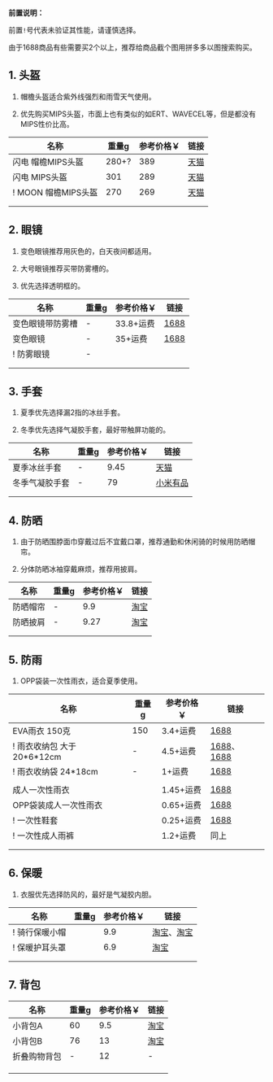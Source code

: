 **前置说明：**

前置`!`号代表未验证其性能，请谨慎选择。

由于1688商品有些需要买2个以上，推荐给商品截个图用拼多多以图搜索购买。

## 1. 头盔

1. 帽檐头盔适合紫外线强烈和雨雪天气使用。

2. 优先购买MIPS头盔，市面上也有类似的如ERT、WAVECEL等，但是都没有MIPS性价比高。

| 名称 | 重量g | 参考价格￥ | 链接 |
| - | - | - | - |
| 闪电 帽檐MIPS头盔 | 280+? | 389 | [天猫](https://s.click.taobao.com/t?e=m%3D2%26s%3D3nmqGlFI2ytw4vFB6t2Z2ueEDrYVVa64MljcGUdc4HdyINtkUhsv0Jku6win4Z1tU70RzSpzBNfFTlrzds37%2FgLwMG9TgUkNcLWR2kup2vFNRq4euO%2Fww2MWGduSpLInDoqEt4dKdN30KBFKq4PCn0jszES8QN9%2BWAsiFmDndMnNEPXytV9ALoS4zvCRUrquaW%2F6hpo14PqHkKSvgEs2S3cfD2W%2FloOEpzRrZeGvxYJfb4FEMkbtUIWJZ5%2BKJgWzl8EKkCcE6uKPgysBSxHfUOXVLEPDWL24%2FufIeaShmLvWGPPZ03CRxIEfVcYWjXvkC%2Ft%2BqiJjDGvGDmntuH4VtA%3D%3D&union_lens=lensId%3APUB%401695348425%402106e92c_0c95_18abaa4027e_838c%4001%40eyJmbG9vcklkIjozMTA2OSwiic3BtQiiI6Il9wb3J0YWxfdjJfdG9vbF9saW5rc19wYWdlX2hvbWVfaW5kZXhfaHRtIn0ie) |
| 闪电 MIPS头盔 | 301 | 289 | [天猫](https://s.click.taobao.com/t?e=m%3D2%26s%3D49aSR%2FxQ2GBw4vFB6t2Z2ueEDrYVVa64MljcGUdc4HdyINtkUhsv0Jku6win4Z1tko8LC5Z9arnFTlrzds37%2FgLwMG9TgUkNcLWR2kup2vFNRq4euO%2Fww2MWGduSpLInDoqEt4dKdN30KBFKq4PCn0jszES8QN9%2BWAsiFmDndMnNEPXytV9ALoS4zvCRUrquOCrxgt8PuTxoCih%2BfxOBatyY7ZUwjDoGEpYS%2F5qZdGhVgOZrLsn7ZHHP8%2F9cUneUT5wT66W6hMSPgysBSxHfUOXVLEPDWL24%2FufIeaShmLvWGPPZ03CRxA0W3QzpNwlW%2Bte84SPz%2B5TGDmntuH4VtA%3D%3D&union_lens=lensId%3APUB%401695348216%40212ca029_0bba_18abaa0d1ea_ca60%4001%40eyJmbG9vcklkIjozMTA2OSwiic3BtQiiI6Il9wb3J0YWxfdjJfdG9vbF9saW5rc19wYWdlX2hvbWVfaW5kZXhfaHRtIn0ie) |
| ! MOON 帽檐MIPS头盔 | 270 | 269 | [天猫](https://s.click.taobao.com/t?e=m%3D2%26s%3DGH7FDpxQcKpw4vFB6t2Z2ueEDrYVVa64MljcGUdc4HdyINtkUhsv0Jku6win4Z1tcnnKp7vRkY%2FFTlrzds37%2FgLwMG9TgUkNcLWR2kup2vFNRq4euO%2Fww2MWGduSpLInDoqEt4dKdN30KBFKq4PCnxc6nJoPm37xdOBrI5cjoeyySbHmSI7wOtef%2FroYqRldBULqYPeWMyMzH60pm%2Fzustd92F7HrrhT5HetZk6TWpKsCFyKe6K0Kk%2BUBGjIEyNxOJ6Xsr1E3NxweiXfaVH60dSopZirJ9MMzsAzH1xYDH4SIz%2BVIb9tlPi92NyH48TKaoz3yoaewpPGJe8N%2FwNpGw%3D%3D&union_lens=lensId%3APUB%401695348754%402132f252_0b2e_18abaa908d3_5ac0%4001%40eyJmbG9vcklkIjozMTA2OSwiic3BtQiiI6Il9wb3J0YWxfdjJfdG9vbF9saW5rc19wYWdlX2hvbWVfaW5kZXhfaHRtIn0ie) |
| | | | |
| | | | |

## 2. 眼镜

1. 变色眼镜推荐用灰色的，白天夜间都适用。

2. 大号眼镜推荐买带防雾槽的。

3. 优先选择透明框的。

| 名称 | 重量g | 参考价格￥ | 链接 |
| - | - | - | - |
| 变色眼镜带防雾槽 | - | 33.8+运费 | [1688](https://detail.1688.com/offer/726448048875.html) |
| 变色眼镜 | - | 35+运费 | [1688](https://detail.1688.com/offer/575257939134.htmls) |
| ! 防雾眼镜 | - | | |
| | | | |
| | | | |

## 3. 手套

1. 夏季优先选择漏2指的冰丝手套。

2. 冬季优先选择气凝胶手套，最好带触屏功能的。

| 名称 | 重量g | 参考价格￥ | 链接 |
| - | - | - | - |
| 夏季冰丝手套 | - | 9.45 | [天猫](https://s.click.taobao.com/t?e=m%3D2%26s%3DepkYNoWhj%2BZw4vFB6t2Z2ueEDrYVVa64MljcGUdc4HdyINtkUhsv0PGynn4BvNCHY1cPuGb8YJ%2FFTlrzds37%2FgLwMG9TgUkNcLWR2kup2vFNRq4euO%2Fww2MWGduSpLInDoqEt4dKdN30KBFKq4PCn9Q8EH%2BDadmu9bPxjdf%2FpsPNEPXytV9ALtCLThlbPuuZLb93Df8fOzhWSq4GTKZDkgfaTHuths2di9Sbo26cLthDxr4HIxkQ9z3%2FaVKTtlPZYAyGnC0vsE2jO9AJYjY8CXJ%2BwEVkOqHFvChzLcaUR%2BXnJadvcCtgjWV63aNQkIr1&union_lens=lensId%3APUB%401695349552%40210589da_0d88_18abab53386_c06c%4001%40eyJmbG9vcklkIjozMTA2OSwiic3BtQiiI6Il9wb3J0YWxfdjJfdG9vbF9saW5rc19wYWdlX2hvbWVfaW5kZXhfaHRtIn0ie) |
| 冬季气凝胶手套 | - | 79 | [小米有品](https://www.xiaomiyoupin.com/detail?gid=148147&spmref=YouPinPC.$SearchFilter$1.search_list.1.75451925&last_scmv2=3001.21.1:zero-3:zero-4:zero-5:zero-6:zero-7:zero.0.0&scmv2_num=0) |
| | | | |
| | | | |

## 4. 防晒

1. 由于防晒围脖面巾穿戴过后不宜戴口罩，推荐通勤和休闲骑的时候用防晒帽帘。

2. 分体防晒冰袖穿戴麻烦，推荐用披肩。

| 名称 | 重量g | 参考价格￥ | 链接 |
| - | - | - | - |
| 防晒帽帘 | - | 9.9 | [淘宝](https://s.click.taobao.com/t?e=m%3D2%26s%3DKwDDIYNAhYVw4vFB6t2Z2ueEDrYVVa64Dm1dJ6eadalyINtkUhsv0HQePrI3yv2pRXndaNoL%2Fi7FTlrzds37%2FgLwMG9TgUkNcLWR2kup2vFNRq4euO%2Fww2MWGduSpLInDoqEt4dKdN30KBFKq4PCn8g8f%2B6L%2BlqwCHLEw4Hp9%2BaySbHmSI7wOiXjun3MJUdZccUmqzfqP%2B1PQhtbPDoVXTdhR%2BjpDu8DLhdGa%2B6qmGvbeasxV%2BELk0DrZUWic8GJd5h4xcGLEl7YTbECgRljeU%2FuprW1TdmBLeMqtJBmsqDZGL0GbiMMdwEjMlQ076tNNefnsPvFwOUMlu5kMKse3g%3D%3D&union_lens=lensId%3APUB%401695350112%4021081820_0d22_18ababdc267_d7ac%4001%40eyJmbG9vcklkIjozMTA2OSwiic3BtQiiI6Il9wb3J0YWxfdjJfdG9vbF9saW5rc19wYWdlX2hvbWVfaW5kZXhfaHRtIn0ie) |
| 防晒披肩 | - | 9.27 | [淘宝](https://item.taobao.com/item.htm?spm=a1z09.2.0.0.510a2e8dhIbFyw&id=696614370635&_u=m1qg6u55591f) |
| | | | |
| | | | |

## 5. 防雨

1. OPP袋装一次性雨衣，适合夏季使用。

| 名称 | 重量g | 参考价格￥ | 链接 |
| - | - | - | - |
| EVA雨衣 150克 | 150 | 3.4+运费 | [1688](https://detail.1688.com/offer/734881521779.html) |
| ! 雨衣收纳包 大于20\*6\*12cm | - | 4.5+运费 | [1688](https://detail.1688.com/offer/582428800654.html)、[1688](https://detail.1688.com/offer/686369566319.html) |
| ! 雨衣收纳袋 24\*18cm | - | 1+运费 | [1688](https://detail.1688.com/offer/695754187057.html) |
| | | | |
| 成人一次性雨衣 | | 1.45+运费 | [1688](https://detail.1688.com/offer/735022951576.html) |
| OPP袋装成人一次性雨衣 | | 0.65+运费 | [1688](https://detail.1688.com/offer/693640680112.html) |
| ! 一次性鞋套 | | 0.25+运费 | [1688](https://detail.1688.com/offer/531867796195.html) |
| ! 一次性成人雨裤 | | 1.2+运费 | 同上 |
| | | | |
| | | | |

## 6. 保暖

1. 衣服优先选择防风的，最好是气凝胶内胆。

| 名称 | 重量g | 参考价格￥ | 链接 |
| - | - | - | - |
| ! 骑行保暖小帽 | | 9.9 | [淘宝](https://s.click.taobao.com/t?e=m%3D2%26s%3D52Jsae02Psdw4vFB6t2Z2ueEDrYVVa64Dm1dJ6eadalyINtkUhsv0InZcjoVrzGuijtHFr48nJXFTlrzds37%2FgLwMG9TgUkNcLWR2kup2vFNRq4euO%2Fww2MWGduSpLInDoqEt4dKdN30KBFKq4PCn09OdQnI%2B8XSz3LQxBOaGgbNEPXytV9ALtCLThlbPuuZLb93Df8fOziMdVHIziZfxHsNb%2BIWRII5g0NntDnzWlPDTfZ89bFlPz%2FiAZH4qtnofF%2BErS3c38ajO9AJYjY8CXJ%2BwEVkOqHFiKQ%2Ftw17Ozgrc7npomnxEJf1LmADCgPG&union_lens=lensId%3APUB%401695360977%4021055b80_0c22_18abb638c17_da7f%4001%40eyJmbG9vcklkIjozMTA2OSwiic3BtQiiI6Il9wb3J0YWxfdjJfdG9vbF9saW5rc19wYWdlX2hvbWVfaW5kZXhfaHRtIn0ie)、[淘宝](https://s.click.taobao.com/t?e=m%3D2%26s%3D%2FzcLgfEoWlBw4vFB6t2Z2ueEDrYVVa64Dm1dJ6eadalyINtkUhsv0Pcy%2B7%2BxhlEWvdZmWHGF9IDFTlrzds37%2FgLwMG9TgUkNcLWR2kup2vFNRq4euO%2Fww2MWGduSpLInDoqEt4dKdN30KBFKq4PCn3ZJ540oyHxFbzZiQvv1owbNEPXytV9ALtCLThlbPuuZLb93Df8fOzj7k8KrpRRb9K3SGTvDIsRniBUb17THsOE8iQpmNzw%2FUYgwMgIUB0ufwhOnB5cRv%2BSjO9AJYjY8CXJ%2BwEVkOqHFZ2Ugh%2BK88KAQ2a1ZD7Nkg1r6NugmfTu3&union_lens=lensId%3APUB%401695361039%40210476e0_0aee_18abb647cdc_e7b3%4001%40eyJmbG9vcklkIjozMTA2OSwiic3BtQiiI6Il9wb3J0YWxfdjJfdG9vbF9saW5rc19wYWdlX2hvbWVfaW5kZXhfaHRtIn0ie) |
| ! 保暖护耳头罩 | | 6.9 | [淘宝](https://item.taobao.com/item.htm?spm=a1z0d.6639537/tb.1997196601.12.1bbc7484lVEgj9&id=680773140333) |
| | | | |
| | | | |

## 7. 背包

| 名称 | 重量g | 参考价格￥ | 链接 |
| - | - | - | - |
| 小背包A | 60 | 9.5 | [淘宝](https://s.click.taobao.com/t?e=m%3D2%26s%3Dno5YwSgBQ%2FJw4vFB6t2Z2ueEDrYVVa64Dm1dJ6eadalyINtkUhsv0JmYE4Ud9O5AJgcT6S%2F%2BS%2FbFTlrzds37%2FgLwMG9TgUkNcLWR2kup2vFNRq4euO%2Fww2MWGduSpLInDoqEt4dKdN30KBFKq4PCn0Rc01FoJzfYztneIy%2BdKo%2FNEPXytV9ALtCLThlbPuuZLb93Df8fOzhinBccMKMCRLfzEgAQTBCGsVseIq8H9SOhS2Uqh1RXKYXgekQpp7KYNZTxFQgAw5O0zvIVVx%2BPc2%2F51BzEHetfv9o8CaaVe98gMYGEejwwZUx0inWuvg%2Fd&union_lens=lensId%3APUB%401695374524%4021075a3f_0b17_18abc324185_1236%4001%40eyJmbG9vcklkIjozMTA2OSwiic3BtQiiI6Il9wb3J0YWxfdjJfdG9vbF9saW5rc19wYWdlX2hvbWVfaW5kZXhfaHRtIn0ie) |
| 小背包B | 76 | 13 | [淘宝](https://s.click.taobao.com/t?e=m%3D2%26s%3Dok7RVfPndUNw4vFB6t2Z2ueEDrYVVa64Dm1dJ6eadalyINtkUhsv0JmYE4Ud9O5Aa93HoE%2BR6GfFTlrzds37%2FgLwMG9TgUkNcLWR2kup2vFNRq4euO%2Fww2MWGduSpLInDoqEt4dKdN30KBFKq4PCn15pzlZn2C9ASuo6dRUxytOi1jMNxDhLMiTdqMDI4bn8A7nVLENk%2FnZdkvC4Y9yzhawM65Hk%2BMu4opYLQ4TT6M8ecTmg1D8u9mJaBXc7Pdptehy5Is0dHaZP7qa1tU3ZgS3jKrSQZrKgRanRBViCuCO252e5bMeQwXEqY%2Bakgpmw&union_lens=lensId%3APUB%401695374564%40210505c9_0acc_18abc32dbad_e0bd%4001%40eyJmbG9vcklkIjozMTA2OSwiic3BtQiiI6Il9wb3J0YWxfdjJfdG9vbF9saW5rc19wYWdlX2hvbWVfaW5kZXhfaHRtIn0ie) |
| 折叠购物背包 | - | 12 | - |
| | | | |
| | | | |
| | | | |